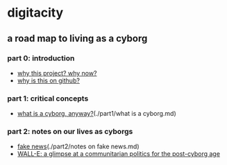 # digitacity
## a road map to living as a cyborg

### part 0: introduction
- [why this project? why now?][1]
- [why is this on github?][2]

### part 1: critical concepts
- [what is a cyborg, anyway?]()(./part1/what is a cyborg.md) 
### part 2: notes on our lives as cyborgs
- [fake news]()(./part2/notes on fake news.md)
- [WALL-E: a glimpse at a communitarian politics for the post-cyborg age][5]

[1]:	./part0/why%20this%20project%20-%20why%20now.md
[2]:	./part0/why%20github.md
[5]:	https://brettneese.wordpress.com/2016/11/22/the-communitarian-politics-of-wall%C2%B7e/